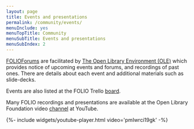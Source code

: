 ```yaml
---
layout: page
title: Events and presentations
permalink: /community/events/
menuInclude: yes
menuTopTitle: Community
menuSubTitle: Events and presentations
menuSubIndex: 2
---
```


[FOLIOForums](https://www.openlibraryenvironment.org/archives/category/olfforum) are facilitated by [The Open Library Environment (OLE)](https://www.openlibraryenvironment.org) which provides notice of upcoming events and forums, and recordings of past ones.
There are details about each event and additional materials such as slide-decks.

Events are also listed at the FOLIO Trello [board](https://trello.com/b/A27ucwg8/events).

Many FOLIO recordings and presentations are available at the Open Library Foundation video
[channel](https://www.youtube.com/channel/UC4Vs5mb1qgOXPZgso1LESUw) at YouTube.

<div class="widget">
{%- include widgets/youtube-player.html video='pmIwrci19gk' -%}
</div>
